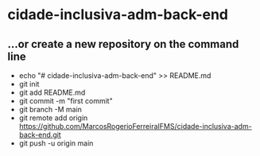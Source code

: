 # cidade-inclusiva-adm-back-end

## …or create a new repository on the command line
- echo "# cidade-inclusiva-adm-back-end" >> README.md
- git init
- git add README.md
- git commit -m "first commit"
- git branch -M main
- git remote add origin https://github.com/MarcosRogerioFerreiraIFMS/cidade-inclusiva-adm-back-end.git
- git push -u origin main
